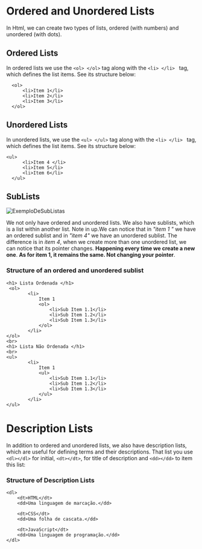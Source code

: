 # Ordered and Unordered Lists
In Html, we can create two types of lists, ordered (with numbers) and unordered (with dots).
## Ordered Lists 
In ordered lists we use the `` <ol> </ol> `` tag along with the ``<li> </li> `` tag, which defines the list items. See its structure below: 
```
  <ol>
      <li>Item 1</li> 
      <li>Item 2</li>
      <li>Item 3</li>
  </ol>
```
## Unordered Lists
In unordered lists, we use the `` <ul> </ul> `` tag along with the ``<li> </li> `` tag, which defines the list items. See its structure below:
  ```
<ul>
        <li>Item 4 </li>
        <li>Item 5</li>
        <li>Item 6</li>
    </ul>
  ```
## SubLists 
![ExemploDeSubListas](https://github.com/Karlos-Eduardo-Mrqs/Trabalhos_Operacionais/assets/172524894/baa57203-51bf-4fa5-8845-c25d50b355ce)

We not only have ordered and unordered lists. We also have sublists, which is a list within another list. Note in up.We can notice that in *"item 1 "* we have an ordered sublist and in *"item 4"* we have an unordered sublist. The difference is in *item 4*, when we create more than one unordered list, we can notice that its pointer changes. **Happening every time we create a new one**. **As for item 1, it remains the same. Not changing your pointer**.

### Structure of an ordered and unordered sublist 
```
<h1> Lista Ordenada </h1>
 <ol>
        <li>
            Item 1
            <ol>
                <li>Sub Item 1.1</li>
                <li>Sub Item 1.2</li>
                <li>Sub Item 1.3</li>
            </ol>
        </li>
</ol>
<br>
<h1> Lista Não Ordenada </h1>
<br>
<ul>
        <li>
            Item 1
            <ul>
                <li>Sub Item 1.1</li>
                <li>Sub Item 1.2</li>
                <li>Sub Item 1.3</li>
            </ul>
        </li>
</ul>
```
# Description Lists
In addition to ordered and unordered lists, we also have description lists, which are useful for defining terms and their descriptions. That list you use ``<dl></dl>`` for initial, ``<dt></dt>``, for title of description and ``<dd></dd>`` to item this list:

### Structure of Description Lists
```
<dl>
    <dt>HTML</dt>
    <dd>Uma linguagem de marcação.</dd>
    
    <dt>CSS</dt>
    <dd>Uma folha de cascata.</dd>
    
    <dt>JavaScript</dt>
    <dd>Uma linguagem de programação.</dd>
</dl>
```